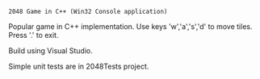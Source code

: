 
    2048 Game in C++ (Win32 Console application)

Popular game in C++ implementation.
Use keys 'w','a','s','d' to move tiles.
Press '.' to exit.

Build using Visual Studio.

Simple unit tests are in 2048Tests project.
